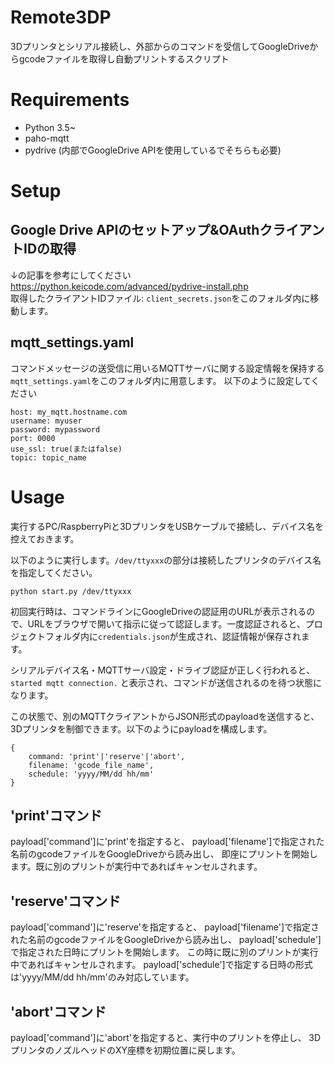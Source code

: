 # Remote3DP
3Dプリンタとシリアル接続し、外部からのコマンドを受信してGoogleDriveからgcodeファイルを取得し自動プリントするスクリプト

# Requirements
- Python 3.5~
- paho-mqtt
- pydrive (内部でGoogleDrive APIを使用しているでそちらも必要)

# Setup
## Google Drive APIのセットアップ&OAuthクライアントIDの取得
↓の記事を参考にしてください  
https://python.keicode.com/advanced/pydrive-install.php  
取得したクライアントIDファイル: `client_secrets.json`をこのフォルダ内に移動します。
## mqtt_settings.yaml
コマンドメッセージの送受信に用いるMQTTサーバに関する設定情報を保持する`mqtt_settings.yaml`をこのフォルダ内に用意します。
以下のように設定してください
```
host: my_mqtt.hostname.com
username: myuser
password: mypassword
port: 0000
use_ssl: true(またはfalse)
topic: topic_name
```

# Usage
実行するPC/RaspberryPiと3DプリンタをUSBケーブルで接続し、デバイス名を控えておきます。

以下のように実行します。`/dev/ttyxxx`の部分は接続したプリンタのデバイス名を指定してください。
```
python start.py /dev/ttyxxx
```

初回実行時は、コマンドラインにGoogleDriveの認証用のURLが表示されるので、URLをブラウザで開いて指示に従って認証します。一度認証されると、プロジェクトフォルダ内に`credentials.json`が生成され、認証情報が保存されます。

シリアルデバイス名・MQTTサーバ設定・ドライブ認証が正しく行われると、
`started mqtt connection.`  と表示され、コマンドが送信されるのを待つ状態になります。

この状態で、別のMQTTクライアントからJSON形式のpayloadを送信すると、3Dプリンタを制御できます。以下のようにpayloadを構成します。
```
{
    command: 'print'|'reserve'|'abort',
    filename: 'gcode_file_name',
    schedule: 'yyyy/MM/dd hh/mm'
}
```
## 'print'コマンド
payload['command']に'print'を指定すると、
payload['filename']で指定された名前のgcodeファイルをGoogleDriveから読み出し、
即座にプリントを開始します。既に別のプリントが実行中であればキャンセルされます。
## 'reserve'コマンド
payload['command']に'reserve'を指定すると、
payload['filename']で指定された名前のgcodeファイルをGoogleDriveから読み出し、
payload['schedule']で指定された日時にプリントを開始します。
この時に既に別のプリントが実行中であればキャンセルされます。
payload['schedule']で指定する日時の形式は'yyyy/MM/dd hh/mm'のみ対応しています。
## 'abort'コマンド
payload['command']に'abort'を指定すると、実行中のプリントを停止し、
3DプリンタのノズルヘッドのXY座標を初期位置に戻します。
